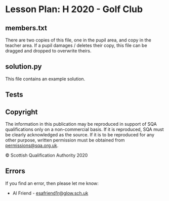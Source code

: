 # Lesson Plan: H 2020 - Golf Club

## members.txt

There are two copies of this file, one in the pupil area, and copy in the teacher area.  If a pupil damages / deletes their copy, this file can be dragged and dropped to overwrite theirs.

## solution.py

This file contains an example solution.

## Tests



## Copyright

The information in this publication may be reproduced in support of SQA qualifications only on a non-commercial basis. If it is reproduced, SQA must be clearly acknowledged as the source. If it is to be reproduced for any other purpose, written permission must be obtained from [permissions@sqa.org.uk](mailto:permissions@sqa.org.uk).

&copy; Scottish Qualification Authority 2020

## Errors

If you find an error, then please let me know:

* Al Friend - [esafriend1r@glow.sch.uk](mailto:esafriend1r@glow.sch.uk)